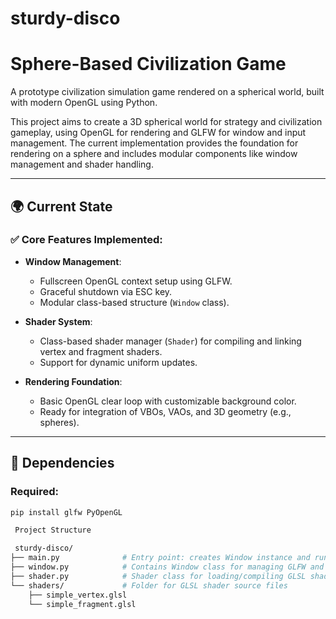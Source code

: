 # sturdy-disco

# Sphere-Based Civilization Game

A prototype civilization simulation game rendered on a spherical world, built with modern OpenGL using Python.

This project aims to create a 3D spherical world for strategy and civilization gameplay, using OpenGL for rendering and GLFW for window and input management. The current implementation provides the foundation for rendering on a sphere and includes modular components like window management and shader handling.

---

## 🌍 Current State

### ✅ Core Features Implemented:
- **Window Management**:  
  - Fullscreen OpenGL context setup using GLFW.  
  - Graceful shutdown via ESC key.
  - Modular class-based structure (`Window` class).

- **Shader System**:  
  - Class-based shader manager (`Shader`) for compiling and linking vertex and fragment shaders.  
  - Support for dynamic uniform updates.

- **Rendering Foundation**:  
  - Basic OpenGL clear loop with customizable background color.  
  - Ready for integration of VBOs, VAOs, and 3D geometry (e.g., spheres).

---

## 🧰 Dependencies

### Required:
```bash
pip install glfw PyOpenGL

 Project Structure

 sturdy-disco/
├── main.py              # Entry point: creates Window instance and runs the app
├── window.py            # Contains Window class for managing GLFW and main loop
├── shader.py            # Shader class for loading/compiling GLSL shaders
└── shaders/             # Folder for GLSL shader source files
    ├── simple_vertex.glsl
    └── simple_fragment.glsl
